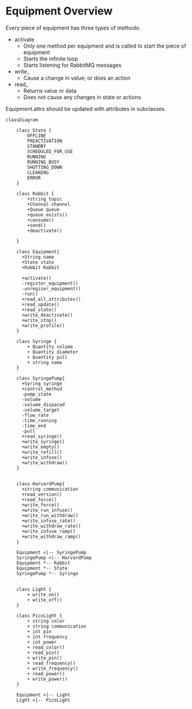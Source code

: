 # Equipment Overview

Every piece of equipment has three types of methods:
* activate
  * Only one method per equipment and is called to start the piece of equipment
  * Starts the infinite loop
  * Starts listening for RabbitMQ messages
* write_
  * Cause a change in value; or does an action
* read_
  * Returns value or data
  * Does not cause any changes in state or actions

Equipment.attrs should be updated with attributes in subclasses.




```mermaid
classDiagram

    class State {
        OFFLINE
        PREACTIVATION 
        STANDBY 
        SCHEDULED_FOR_USE 
        RUNNING 
        RUNNING_BUSY 
        SHUTTING_DOWN
        CLEANING
        ERROR 
    }

    class Rabbit {
        +string topic
        +Channal channel
        +Queue queue
        +queue_exists()
        +consume()
        +send()
        +deactivate()
        
    }

    class Equipment{
      +String name
      +State state
      +Rabbit Rabbit

      +activate()
      -register_equipment()
      -unregiser_equipment()
      -run()
      +read_all_attributes()
      +read_update()
      +read_state()
      +write_deactivate()
      +write_stop()
      +write_profile()
    }

    class Syringe {
        + Quantity volume
        + Quantity diameter
        + Quantity pull
        + string name 
    }

    class SyringePump{
      +Syring syringe
      +control_method
      -pump_state
      -volume
      -volume_dispaced
      -volume_target
      -flow_rate
      -time_running
      -time_end
      -pull
      +read_syringe()
      +write_syringe()
      +write_empty()
      +write_refill()
      +write_infuse()
      +write_withdraw()
    }


    class HarvardPump{
      +string communication
      +read_version()
      +read_force()
      +write_force()
      +write_run_infuse()
      +write_run_withdraw()
      +write_infuse_rate()
      +write_withdraw_rate()
      +write_infuse_ramp()
      +write_withdraw_ramp()
    }

    Equipment <|-- SyringePump 
    SyringePump <|-- HarvardPump
    Equipment *-- Rabbit
    Equipment *-- State
    SyringePump *-- Syringe


    class Light {
        + write_on()
        + write_off()
    }

    class PicoLight {
        + string color
        + string communication
        + int pin
        + int frequency
        + int power
        + read_color()
        + read_pin()
        + write_pin()
        + read_frequency()
        + write_frequency()
        + read_power()
        + write_power()
    }

    Equipment <|-- Light 
    Light <|-- PicoLight

```